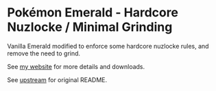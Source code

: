 # Pokémon Emerald - Hardcore Nuzlocke / Minimal Grinding

Vanilla Emerald modified to enforce some hardcore nuzlocke rules, and remove the need to grind.

See [my website](https://jakebarn.es/pokemon) for more details and downloads.

See [upstream](https://github.com/pret/pokeemerald) for original README.

